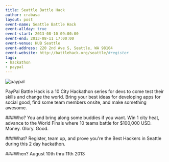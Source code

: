 ```yaml
---
title: Seattle Battle Hack
author: crabasa
layout: post
event-name: Seattle Battle Hack
event-allday: true
event-start: 2013-08-10 09:00:00
event-end: 2013-08-11 17:00:00
event-venue: HUB Seattle
event-address: 220 2nd Ave S, Seattle, WA 98104
event-website: http://battlehack.org/seattle/#register
tags:
- hackathon
- paypal
---
```

![paypal](/images/2013-06-03-paypal-battle-hacks-logo.jpg)

PayPal Battle Hack is a 10 City Hackathon series for devs to come test their skills and change the world. Bring your best ideas for developing apps for social good, find some team members onsite, and make something awesome.

###Who?
You and bring along some buddies if you want. Win 1 city heat, advance to the World Finals where 10 teams battle for $100,000 USD. Money. Glory. Good.

###What?
Register, team up, and prove you're the Best Hackers in Seattle during this 2 day hackathon.

###When?
August 10th thru 11th 2013

